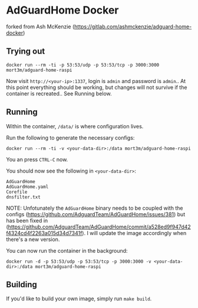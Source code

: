 # AdGuardHome Docker

forked from Ash McKenzie (https://gitlab.com/ashmckenzie/adguard-home-docker)

## Trying out

`docker run --rm -ti -p 53:53/udp -p 53:53/tcp -p 3000:3000 mort3m/adguard-home-raspi`

Now visit `http://<your-ip>:1337`, login is `admin` and password is `admin`..  At this point everything should be working, but changes will not survive if the container is recreated..  See Running below.

## Running

Within the container, `/data/` is where configuration lives.

Run the following to generate the necessary configs:

`docker run --rm -ti -v <your-data-dir>:/data mort3m/adguard-home-raspi`

You an press `CTRL-C` now.

You should now see the following in `<your-data-dir>`:

```
AdGuardHome
AdGuardHome.yaml
Corefile
dnsfilter.txt
```

NOTE: Unfotunately the `AdGuardHome` binary needs to be coupled with the configs (https://github.com/AdguardTeam/AdGuardHome/issues/381) but has been fixed in (https://github.com/AdguardTeam/AdGuardHome/commit/a528ed9f947d42f4324cd4f2263a015d34d7341f).  I will update the image accordingly when there's a new version.

You can now run the container in the background:

`docker run -d -p 53:53/udp -p 53:53/tcp -p 3000:3000 -v <your-data-dir>:/data mort3m/adguard-home-raspi`

## Building

If you'd like to build your own image, simply run `make build`.
